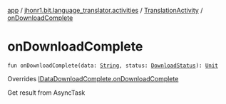 [app](../../index.md) / [jhonr1.bit.language_translator.activities](../index.md) / [TranslationActivity](index.md) / [onDownloadComplete](./on-download-complete.md)

# onDownloadComplete

`fun onDownloadComplete(data: `[`String`](https://kotlinlang.org/api/latest/jvm/stdlib/kotlin/-string/index.html)`, status: `[`DownloadStatus`](../../jhonr1.bit.language_translator.enums/-download-status/index.md)`): `[`Unit`](https://kotlinlang.org/api/latest/jvm/stdlib/kotlin/-unit/index.html)

Overrides [IDataDownloadComplete.onDownloadComplete](../../jhonr1.bit.language_translator.interfaces/-i-data-download-complete/on-download-complete.md)

Get result from AsyncTask


